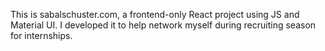 This is sabalschuster.com, a frontend-only React project using JS and Material UI. I developed it to help network myself during recruiting season for internships.
